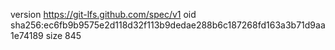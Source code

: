 version https://git-lfs.github.com/spec/v1
oid sha256:ec6fb9b9575e2d118d32f113b9dedae288b6c187268fd163a3b71d9aa1e74189
size 845
